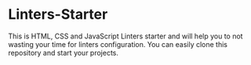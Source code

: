 # Linters-Starter
This is HTML, CSS and JavaScript Linters starter and will help you to not wasting your time for linters configuration. You can easily clone this repository and start your projects.
